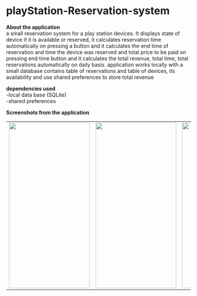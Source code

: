# playStation-Reservation-system

<b>About the application</b> <br>
a small reservation system for a play station devices. It displays state of device if it is available or reserved, it calculates reservation time automatically on pressing a button and it calculates the end time of reservation and time the device was reserved and total price to be paid on pressing end time button and it calculates the total revenue, total time, total reservations automatically on daily basis. application works locally with a small database contains table of reservations and table of devices, its availability and use shared preferences to store total revenue <br>

<b>dependencies used</b> <br>
-local data base (SQLite) <br>
-shared preferences<br>

<b>Screenshots from the application</b> 

<table>
  <tr>
    <td> <img src="https://user-images.githubusercontent.com/76439620/170516621-4e053e5c-0be3-4dd1-a373-17ff0518b2a4.jpg" width=220 height=450></td>
    <td> <img src="https://user-images.githubusercontent.com/76439620/170516167-16eaa4a1-2272-4ff7-a34a-af52c64d21f1.jpg" width=220 height=450></td>
    <td> <img src="https://user-images.githubusercontent.com/76439620/170516561-dc225979-4097-4b72-aff7-b8c2a36badd5.jpg" width=220 height=450></td>
    <td> <img src="https://user-images.githubusercontent.com/76439620/170517132-8cc6f2a1-f45f-414c-b220-42758b6f4183.jpg" width=220 height=450></td>
  </tr>
  
 </table>
